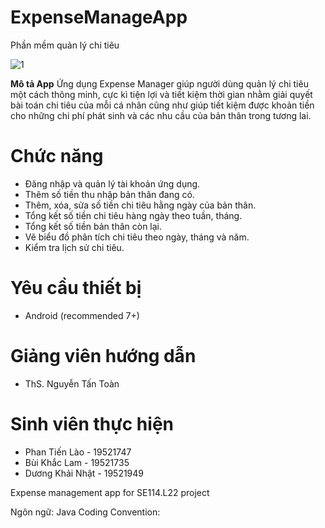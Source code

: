 # ExpenseManageApp
Phần mềm quản lý chi tiêu

![1](https://user-images.githubusercontent.com/66371009/125384067-918c8c80-e3c2-11eb-826c-b00cb87696eb.png)

**Mô tả App** 
Ứng dụng Expense Manager giúp người dùng quản lý chi tiêu một cách thông minh, cực kì tiện lợi và tiết kiệm thời gian nhằm giải quyết bài toán chi tiêu của mỗi cá nhân cũng như giúp tiết kiệm được khoản tiền cho những chi phí phát sinh và các nhu cầu của bản thân trong tương lai.

# Chức năng 
-	Đăng nhập và quản lý tài khoản ứng dụng.
-	Thêm số tiền thu nhập bản thân đang có.
-	Thêm, xóa, sửa số tiền chi tiêu hằng ngày của bản thân.
- Tổng kết số tiền chi tiêu hàng ngày theo tuần, tháng. 
-	Tổng kết số tiền bản thân còn lại.
-	Vẽ biểu đồ phân tích chi tiêu theo ngày, tháng và năm.
-	Kiểm tra lịch sử chi tiêu.

# Yêu cầu thiết bị 
- Android (recommended 7+)

# Giảng viên hướng dẫn
- ThS. Nguyễn Tấn Toàn 

# Sinh viên thực hiện 

- Phan Tiến Lào - 19521747
- Bùi Khắc Lam - 19521735
- Dương Khải Nhật - 19521949

Expense management app for SE114.L22 project

Ngôn ngữ: Java
Coding Convention:
